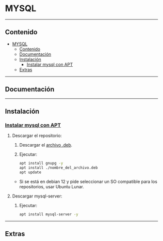 # MYSQL

---

## Contenido

- [MYSQL](#mysql)
  - [Contenido](#contenido)
  - [Documentación](#documentación)
  - [Instalación](#instalación)
    - [Instalar mysql con APT](#instalar-mysql-con-apt)
  - [Extras](#extras)

---

## Documentación

---

## Instalación

### [Instalar mysql con APT](https://dev.mysql.com/doc/mysql-apt-repo-quick-guide/en/#apt-repo-fresh-install)

1. Descargar el repositorio:

   1. Descargar el [archivo .deb](https://dev.mysql.com/downloads/repo/apt/).

   2. Ejecutar:

        ```sh
        apt install gnupg -y
        apt install ./nombre_del_archivo.deb
        apt update
        ```

   - Si se está en debian 12 y pide seleccionar un SO compatible para los repositorios, usar Ubuntu Lunar.

2. Descargar mysql-server:

   1. Ejecutar:

        ```sh
        apt install mysql-server -y
        ```

---

## Extras
